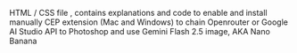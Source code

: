 HTML / CSS file , contains explanations and code to enable and install manually CEP extension (Mac and Windows) to chain Openrouter or Google AI Studio API to Photoshop and use Gemini Flash 2.5 image, AKA Nano Banana
